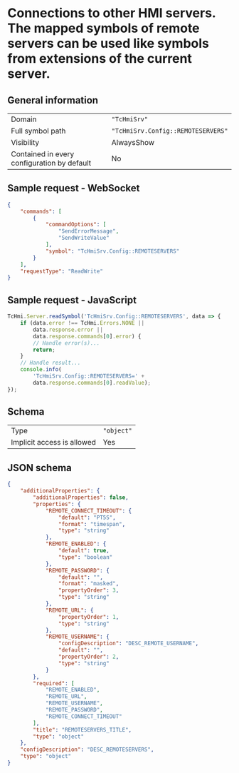# Connections to other HMI servers. The mapped symbols of remote servers can be used like symbols from extensions of the current server.

## General information

|  |  |
| - | - |
| Domain | `"TcHmiSrv"` |
| Full symbol path | `"TcHmiSrv.Config::REMOTESERVERS"` |
| Visibility | AlwaysShow |
| Contained in every configuration by default | No |

## Sample request - WebSocket

```json
{
    "commands": [
        {
            "commandOptions": [
                "SendErrorMessage",
                "SendWriteValue"
            ],
            "symbol": "TcHmiSrv.Config::REMOTESERVERS"
        }
    ],
    "requestType": "ReadWrite"
}
```

## Sample request - JavaScript

```javascript
TcHmi.Server.readSymbol('TcHmiSrv.Config::REMOTESERVERS', data => {
    if (data.error !== TcHmi.Errors.NONE ||
        data.response.error ||
        data.response.commands[0].error) {
        // Handle error(s)...
        return;
    }
    // Handle result...
    console.info(
        'TcHmiSrv.Config::REMOTESERVERS=' +
        data.response.commands[0].readValue);
});
```

## Schema

|  |  |
| - | - |
| Type | `"object"` |
| Implicit access is allowed | Yes |

## JSON schema

```json
{
    "additionalProperties": {
        "additionalProperties": false,
        "properties": {
            "REMOTE_CONNECT_TIMEOUT": {
                "default": "PT5S",
                "format": "timespan",
                "type": "string"
            },
            "REMOTE_ENABLED": {
                "default": true,
                "type": "boolean"
            },
            "REMOTE_PASSWORD": {
                "default": "",
                "format": "masked",
                "propertyOrder": 3,
                "type": "string"
            },
            "REMOTE_URL": {
                "propertyOrder": 1,
                "type": "string"
            },
            "REMOTE_USERNAME": {
                "configDescription": "DESC_REMOTE_USERNAME",
                "default": "",
                "propertyOrder": 2,
                "type": "string"
            }
        },
        "required": [
            "REMOTE_ENABLED",
            "REMOTE_URL",
            "REMOTE_USERNAME",
            "REMOTE_PASSWORD",
            "REMOTE_CONNECT_TIMEOUT"
        ],
        "title": "REMOTESERVERS_TITLE",
        "type": "object"
    },
    "configDescription": "DESC_REMOTESERVERS",
    "type": "object"
}
```
